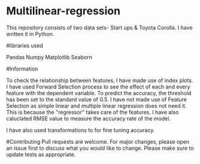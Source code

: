 # Multilinear-regression

This repository consists of two data sets- Start ups & Toyota Corolla. I have written it in Python. 

#libraries used

Pandas
Numpy
Matplotlib
Seaborn

#Information

To check the relationship between features, I have made use of index plots. I have used Forward Selection process to see the effect of each and every feature with the dependent variable. To predict the accuracy, the threshold has been set to the standard value of 0.5. I have not made use of Feature Selection as simple linear and multiple linear regression does not need it. This is because the "regressor" takes care of the features. I have also caluclated RMSE value to measure the accuracy rate of the model. 

I have also used transformations to for fine tuning accuracy. 

#Contributing
Pull requests are welcome. For major changes, please open an issue first to discuss what you would like to change. Please make sure to update tests as appropriate.
